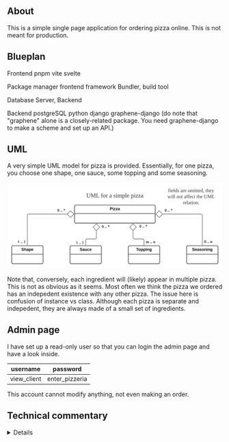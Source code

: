 ## About
This is a simple single page application for ordering pizza online. This is not meant for production.


## Blueplan

Frontend
pnpm
vite
svelte

Package manager
frontend framework
Bundler, build tool



Database
Server, Backend


Backend
postgreSQL
python
django
graphene-django
(do note that "graphene" alone is a closely-related package. You need graphene-django to make a scheme and set up
an API.)

## UML
A very simple UML model for pizza is provided. Essentially, for one pizza, you choose one shape, one sauce, some topping and some seasoning.

<img src="./public/UML_Pizza.svg" alt="UML diagram of a pizza">

Note that, conversely, each ingredient will (likely) appear in multiple pizza. This is not as obvious as it seems. Most often we think the pizza we ordered has an indepedent existence with any other pizza. The issue here is confusion of instance vs class. Although each pizza is separate and indepedent, they are always made of a small set of ingredients.

## Admin page
I have set up a read-only user so that you can login the admin page and have a look inside.

| username    | password       |
|-------------|----------------|
| view_client | enter_pizzeria |

This account cannot modify anything, not even making an order.

## Technical commentary
<details>
    <ul>
        <li>
            A database is meaningless for a singleton. But under Django framework, it is the easiest way to implment a site-wide setting that allows modifications.
        </li>
        <li>
            Svelte. I had a quick glance at the features Svelte provide. I am quite familiar with React and I feel like Svelte has integrated some of my favourite React frameworks, such as MobX, Framer Motion into native features. State management is notorious in React. Hopefully this is handled better in Svelte.
        </li>
        <li>
            Graphene-django framework for GraphQL API. There is now layer upon layer of abstraction. The django model is an abstraction over database. The graphene schema is an abstraction over django model. But at least these two are necessary. The first allows construction of database without dependence on the specific database (MySQL, PostgreSQL, SQLite etc.). The second allows us to selectively expose some field that will participate in API processes.
        </li>
        <li>
            (placeholder)
        </li>
    </ul>
</details>